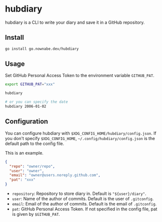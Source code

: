 # hubdiary

hubdiary is a CLI to write your diary and save it in a GitHub repository.

## Install

```bash
go install go.nownabe.dev/hubdiary
```

## Usage

Set GitHub Personal Access Token to the environment variable `GITHUB_PAT`.

```bash
export GITHUB_PAT="xxx"
```

```bash
hubdiary

# or you can specify the date
hubdiary 2006-01-02
```

## Configuration

You can configure hubdiary with `$XDG_CONFIG_HOME/hubdiary/config.json`.
If you don't specify `$XDG_CONFIG_HOME`, `~/.config/hubdiary/config.json` is the default path to the config file.

This is an example.

```json
{
  "repo": "owner/repo",
  "user": "owner",
  "email": "owner@users.noreply.github.com",
  "pat": "xxx"
}
```

* `repository`: Repository to store diary in. Default is `"${user}/diary"`.
* `user`: Name of the author of commits. Default is the user of `.gitconfig`.
* `email`: Email of the author of commits. Default is the email of `.gitconfig`.
* `pat`: GitHub Personal Access Token. If not specified in the config file, pat is given by `$GITHUB_PAT`.
